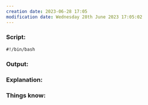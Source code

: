 ```yaml
---
creation date: 2023-06-28 17:05
modification date: Wednesday 28th June 2023 17:05:02
---
```


### Script: [](https://tldp.org/LDP/abs/html/escapingsection.html#BASHEK)

```
#!/bin/bash
```

### Output:



### Explanation:



### Things know:
